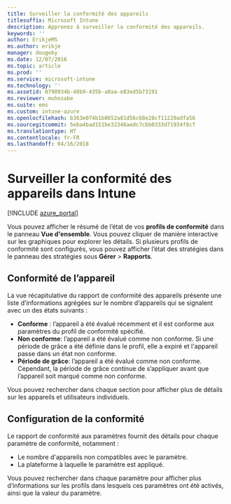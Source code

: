 ```yaml
---
title: Surveiller la conformité des appareils
titlesuffix: Microsoft Intune
description: Apprenez à surveiller la conformité des appareils.
keywords: ''
author: ErikjeMS
ms.author: erikje
manager: dougeby
ms.date: 12/07/2016
ms.topic: article
ms.prod: ''
ms.service: microsoft-intune
ms.technology: ''
ms.assetid: 0790934b-48b9-435b-a8aa-e83ed5b73191
ms.reviewer: muhosabe
ms.suite: ems
ms.custom: intune-azure
ms.openlocfilehash: b363e074b1b0652a81d56c68e28cf11220adfa56
ms.sourcegitcommit: 5eba4bad151be32346aedc7cbb0333d71934f8cf
ms.translationtype: HT
ms.contentlocale: fr-FR
ms.lasthandoff: 04/16/2018
---
```

# <a name="monitor-device-compliance-in-intune"></a>Surveiller la conformité des appareils dans Intune

[!INCLUDE [azure_portal](./includes/azure_portal.md)]

Vous pouvez afficher le résumé de l’état de vos **profils de conformité** dans le panneau **Vue d'ensemble**.
Vous pouvez cliquer de manière interactive sur les graphiques pour explorer les détails. Si plusieurs profils de conformité sont configurés, vous pouvez afficher l’état des stratégies dans le panneau des stratégies sous **Gérer** > **Rapports**.

##  <a name="device-compliance"></a>Conformité de l’appareil

La vue récapitulative du rapport de conformité des appareils présente une liste d’informations agrégées sur le nombre d’appareils qui se signalent avec un des états suivants :

- **Conforme** : l’appareil a été évalué récemment et il est conforme aux paramètres du profil de conformité spécifié.
- **Non conforme**: l’appareil a été évalué comme non conforme.  Si une période de grâce a été définie dans le profil, elle a expiré et l'appareil passe dans un état non conforme.
- **Période de grâce**: l’appareil a été évalué comme non conforme. Cependant, la période de grâce continue de s’appliquer avant que l’appareil soit marqué comme non conforme.

Vous pouvez rechercher dans chaque section pour afficher plus de détails sur les appareils et utilisateurs individuels.

## <a name="setting-compliance"></a>Configuration de la conformité

Le rapport de conformité aux paramètres fournit des détails pour chaque paramètre de conformité, notamment :

- Le nombre d'appareils non compatibles avec le paramètre.
- La plateforme à laquelle le paramètre est appliqué.

Vous pouvez rechercher dans chaque paramètre pour afficher plus d’informations sur les profils dans lesquels ces paramètres ont été activés, ainsi que la valeur du paramètre.
